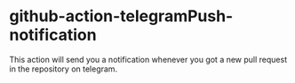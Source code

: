 # github-action-telegramPush-notification
This action will send you a notification whenever you got a new pull request in the repository on telegram.
